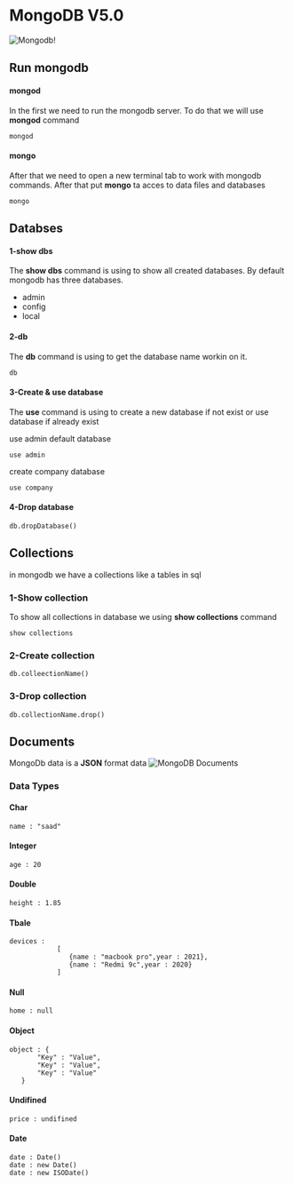 # MongoDB V5.0

![Mongodb!](https://miro.medium.com/max/964/0*u5pCpOOf5KKx2Dr6 "MongoDB")


## Run mongodb

#### mongod

In the first we need to run the mongodb server.
To do that we will use <strong>mongod</strong> command

````
mongod
````

#### mongo

After that we need to open a new terminal tab to work with mongodb commands.
After that put <strong>mongo</strong> ta acces to data files and databases

````
mongo
````

## Databses

#### 1-show dbs

The <strong>show dbs</strong> command is using to show all created databases.
By default mongodb has three databases.
   - admin
   - config
   - local

#### 2-db

The <strong>db</strong> command is using to get the database name workin on it.

````
db
````

#### 3-Create & use database

The <strong> use</strong> command is using to create a new database if not exist or use database if already exist

use admin default database

````
use admin 
````
create company database

````
use company
````
#### 4-Drop database
````
db.dropDatabase()
````

## Collections

in mongodb we have a collections like a tables in sql

### 1-Show collection

To show all collections in database we using <strong>show collections</strong> command
````
show collections
````

### 2-Create collection
````
db.colleectionName()
````
### 3-Drop collection
````
db.collectionName.drop()
````

## Documents

MongoDb data is a <strong>JSON</strong> format data
![MongoDB Documents](https://docs.mongodb.com/manual/images/crud-annotated-document.bakedsvg.svg)

### Data Types
#### Char
````
name : "saad"
````
#### Integer
````
age : 20
````
#### Double
````
height : 1.85 
`````
#### Tbale
````
devices : 
            [
               {name : "macbook pro",year : 2021},
               {name : "Redmi 9c",year : 2020}
            ]
````
#### Null
````
home : null
````
#### Object
````
object : {
       "Key" : "Value",
       "Key" : "Value",
       "Key" : "Value"
   }
````
#### Undifined
````
price : undifined
````
#### Date
````
date : Date()
date : new Date()
date : new ISODate()
````